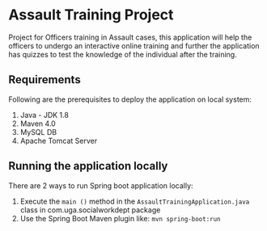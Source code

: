 # Assault Training Project
Project for Officers training in Assault cases, this application will help the officers to undergo an interactive online training and further the application has quizzes to test the knowledge of the individual after the training.

## Requirements
Following are the prerequisites to deploy the application on local system:
1. Java - JDK 1.8
2. Maven 4.0
3. MySQL DB
4. Apache Tomcat Server

## Running the application locally
There are 2 ways to run Spring boot application locally:
1.	Execute the `main ()` method in the `AssaultTrainingApplication.java` class in com.uga.socialworkdept package
2.	Use the Spring Boot Maven plugin like: `mvn spring-boot:run`
